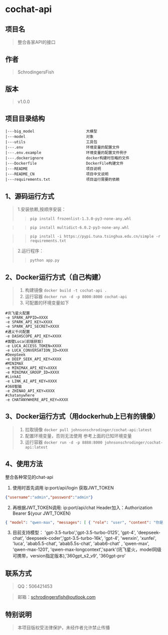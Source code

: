 # cochat-api
## 项目名
> 整合各家API的接口
## 作者
> SchrodingersFish
## 版本
> v1.0.0
## 项目目录结构
   
    |---big_model                       大模型
    |---model                           对象
    |---utils                           工具包
    |---.env                            环境变量的配置文件
    |---.env.example                    环境变量的配置文件例子
    |---.dockerignore                   docker构建时忽略的文件
    |---Dockerfile                      DockerFile构建文件
    |---README                          项目说明
    |---README_CN                       项目中文说明
    |---requirements.txt                项目运行需要的依赖


## 1、源码运行方式
>1.安装依赖,按顺序安装：
>>`pip install frozenlist-1.3.0-py3-none-any.whl`


>>`pip install multidict-6.0.2-py3-none-any.whl`


>>`pip install -i https://pypi.tuna.tsinghua.edu.cn/simple -r requirements.txt`


>2.运行程序：
>> `python app.py`


## 2、Docker运行方式（自己构建）
>1. 构建镜像
> `docker build -t cochat-api .`
>2. 运行容器
> `docker run -d -p 8000:8000 cochat-api`
>3. 可配置的环境变量如下
```text
#讯飞星火配置
-e SPARK_APPID=XXXX
-e SPARK_API_KEY=XXXX
-e SPARK_API_SECRET=XXXX
#通义千问配置
-e DASHSCOPE_API_KEY=XXXX
#面壁Luca(前端获取)
-e LUCA_ACCESS_TOKEN=XXXX
-e LUCA_CONVERSATION_ID=XXXX
#DeepSeek
-e DEEP_SEEK_API_KEY=XXXX
#MINIMAX
-e MINIMAX_API_KEY=XXXX
-e MINIMAX_GROUP_ID=XXXX
#LinkAI
-e LINK_AI_API_KEY=XXXX
#360智脑
-e ZHINAO_API_KEY=XXXX
#chatanywhere
-e CHATANYWHERE_API_KEY=XXXX
```


## 3、Docker运行方式（用dockerhub上已有的镜像）
>1. 拉取镜像
> `docker pull johnsonschrodinger/cochat-api:latest`
>2. 配置环境变量，否则无法使用
> 参考上面的已知环境变量
>3. 运行容器
>`docker run -d -p 8888:8000 johnsonschrodinger/cochat-api:latest`


## 4、使用方法
整合各种常见的chat-api
1. 使用时首先调用 ip:port/api/login
获取JWT_TOKEN
```json
{"username":"admin","password":"admin"} 
```


2. 再根据JWT_TOKEN调用: ip:port/api/chat
Header加入：Authorization Bearer ${your JWT_TOKEN} 
```json
{ "model": "qwen-max", "messages": [ { "role": "user", "content": "你是什么模型" } ] }
```


3. 目前支持模型：
'gpt-3.5-turbo','gpt-3.5-turbo-0125', 'gpt-4', 'deepseek-chat', 'deepseek-coder','gpt-3.5-turbo-16k', 'gpt-4', 'wenxin', 'xunfei', 'luca', 'abab5.5-chat', 'abab5.5s-chat', 'abab6-chat' , 'qwen-max', 'qwen-max-1201', 'qwen-max-longcontext','spark'(讯飞星火，model同级可携带，version指定版本),'360gpt_s2_v9', '360gpt-pro'


## 联系方式
> QQ：506421453


> 邮箱：schrodingersfish@outlook.com


## 特别说明
> 本项目版权受法律保护，未经作者允许禁止传播
